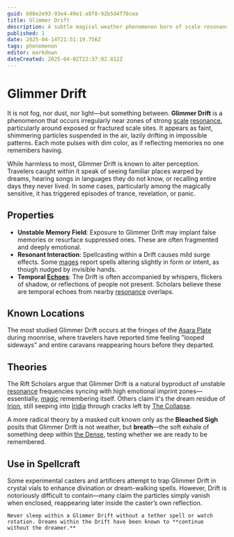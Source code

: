 ```yaml
---
guid: b08e2e93-93e4-49e1-a8f8-92b5d4f76cea
title: Glimmer Drift
description: A subtle magical weather phenomenon born of scale resonance.
published: 1
date: 2025-04-14T21:51:19.756Z
tags: phenomenon
editor: markdown
dateCreated: 2025-04-02T22:37:02.812Z
---
```


# Glimmer Drift

It is not fog, nor dust, nor light—but something between. **Glimmer Drift** is a phenomenon that occurs irregularly near zones of strong [scale](/geography/landmark/scale.md) [resonance](/raw/20250501/resonance/resonance.md), particularly around exposed or fractured scale sites. It appears as faint, shimmering particles suspended in the air, lazily drifting in impossible patterns. Each mote pulses with dim color, as if reflecting memories no one remembers having.

While harmless to most, Glimmer Drift is known to alter perception. Travelers caught within it speak of seeing familiar places warped by dreams, hearing songs in languages they do not know, or recalling entire days they never lived. In some cases, particularly among the magically sensitive, it has triggered episodes of trance, revelation, or panic.

## Properties

- **Unstable Memory Field**: Exposure to Glimmer Drift may implant false memories or resurface suppressed ones. These are often fragmented and deeply emotional.
- **Resonant Interaction**: Spellcasting within a Drift causes mild surge effects. Some [mages](/raw/20250504/mage/mages.md) report spells altering slightly in form or intent, as though nudged by invisible hands.
- **Temporal [Echoes](/raw/20250501/soul/echoes.md)**: The Drift is often accompanied by whispers, flickers of shadow, or reflections of people not present. Scholars believe these are temporal echoes from nearby [resonance](/raw/20250501/resonance/resonance.md) overlaps.

## Known Locations

The most studied Glimmer Drift occurs at the fringes of the [Asara Plate](/geography/scale/asara-plate.md) during moonrise, where travelers have reported time feeling "looped sideways" and entire caravans reappearing hours before they departed.

## Theories

The Rift Scholars argue that Glimmer Drift is a natural byproduct of unstable [resonance](/raw/20250501/resonance/resonance.md) frequencies syncing with high emotional imprint zones—essentially, [magic](/structure/mechanic/magic.md) remembering itself. Others claim it's the dream residue of [Irion](/being/deity/irion.md), still seeping into [Iridia](/geography/world/iridia.md) through cracks left by [The Collapse](/structure/chronological/event/the-collapse.md).

A more radical theory by a masked cult known only as the **Bleached Sigh** posits that Glimmer Drift is not weather, but **breath**—the soft exhale of something deep within [the Dense](/geography/realm/the-dense.md), testing whether we are ready to be remembered.

## Use in Spellcraft

Some experimental casters and artificers attempt to trap Glimmer Drift in crystal vials to enhance divination or dream-walking spells. However, Drift is notoriously difficult to contain—many claim the particles simply vanish when enclosed, reappearing later inside the caster’s own reflection.

```{.warning}
Never sleep within a Glimmer Drift without a tether spell or watch rotation. Dreams within the Drift have been known to **continue without the dreamer.**
```
